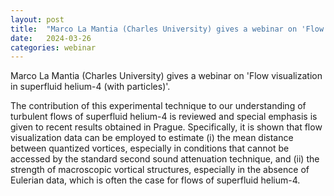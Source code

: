 ```yaml
---
layout: post
title:  "Marco La Mantia (Charles University) gives a webinar on 'Flow visualization in superfluid helium-4  (with particles)'"
date:   2024-03-26
categories: webinar
---
```

Marco La Mantia (Charles University) gives a webinar on 'Flow visualization in superfluid helium-4  (with particles)'.

The contribution of this experimental technique to our understanding of turbulent flows of superfluid helium-4 is reviewed and special emphasis is given to recent results obtained in Prague. Specifically, it is shown that flow visualization data can be employed to estimate (i) the mean distance between quantized vortices, especially in conditions that cannot be accessed by the standard second sound attenuation technique, and (ii) the strength of macroscopic vortical structures, especially in the absence of Eulerian data, which is often the case for flows of superfluid helium-4.

